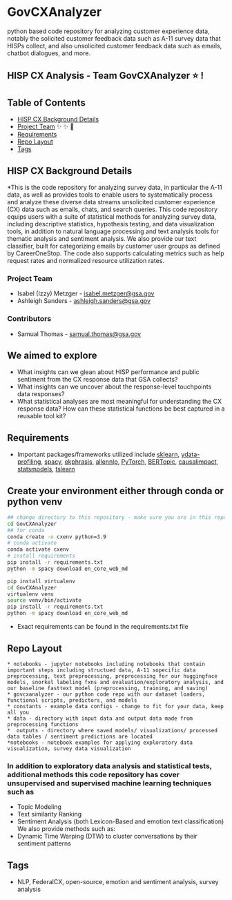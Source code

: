 # GovCXAnalyzer
python based code repository for analyzing customer experience data, notably the solicited customer feedback data such as A-11 survey data that HISPs collect, and also unsolicited customer feedback data such as emails, chatbot dialogues, and more.

## HISP CX Analysis - Team **GovCXAnalyzer** :star: !

## Table of Contents
* [HISP CX Background Details](#HISP-CX-Background-Details)
* [Project Team](#project-team) :sparkles: :sparkles: :email:
* [Requirements](#requirements)
* [Repo Layout](#repo-layout)
* [Tags](#tags) 

## HISP CX Background Details
*This is the code repository for analyzing survey data, in particular the A-11 data, as well as provides tools to enable users to systematically process and analyze these diverse data streams  unsolicited customer experience (CX) data such as emails, chats, and search queries. This code repository equips users with a suite of statistical methods for analyzing survey data, including descriptive statistics, hypothesis testing, and data visualization tools, in addition to natural language processing and text analysis tools for thematic analysis and sentiment analysis. We also provide our text classifier, built for categorizing emails by customer user groups as defined by CareerOneStop. The code also supports calculating metrics such as help request rates and normalized resource utilization rates. 

### Project Team
* Isabel (Izzy) Metzger - isabel.metzger@gsa.gov <br>
* Ashleigh Sanders - ashleigh.sanders@gsa.gov <br>
### Contributors
* Samual Thomas - samual.thomas@gsa.gov <br>

## We aimed to explore
* What insights can we glean about HISP performance and public sentiment from the CX response data that GSA collects? 
* What insights can we uncover about the response-level touchpoints data responses? 
* What statistical analyses are most meaningful for understanding the CX response data? How can these statistical functions be best captured in a reusable tool kit?



## Requirements
* Important packages/frameworks utilized include [sklearn](https://scikit-learn.org/stable/), [ydata-profiling](https://docs.profiling.ydata.ai/latest/), [spacy](https://github.com/explosion/spaCy), [ekphrasis](https://github.com/cbaziotis/ekphrasis), [allennlp](https://github.com/allenai/allennlp), [PyTorch](https://github.com/pytorch/pytorch), [BERTopic](https://maartengr.github.io/BERTopic/getting_started/quickstart/quickstart.html#fine-tune-topic-representations), [causalimpact](https://pypi.org/project/causalimpact/), [statsmodels](https://www.statsmodels.org/stable/index.html), [tslearn](https://tslearn.readthedocs.io/en/stable/)


## Create your environment either through conda or python venv
```bash
## change directory to this repository - make sure you are in this repository
cd GovCXAnalyzer
## for conda
conda create -n cxenv python=3.9
# conda activate
conda activate cxenv
# install requirements
pip install -r requirements.txt
python -m spacy download en_core_web_md
```
```bash
pip install virtualenv
cd GovCXAnalyzer
virtualenv venv
source venv/bin/activate
pip install -r requirements.txt
python -m spacy download en_core_web_md
```
* Exact requirements can be found in the requirements.txt file

## Repo Layout
```
* notebooks - jupyter notebooks including notebooks that contain important steps including structued data, A-11 sopecific data preprocessing, text preprocessing, preprocessing for our huggingface models, snorkel labeling fxns and evaluation/exploratory analysis, and our baseline fasttext model (preprocessing, training, and saving)
* govcxanalyzer - our python code repo with our dataset loaders, functional scripts, predictors, and models
* constants - example data configs - change to fit for your data, keep all you
* data - directory with input data and output data made from preprocessing functions
*  outputs - directory where saved models/ visualizations/ processed data tables / sentiment predictions are located
*notebooks - notebook examples for applying exploratory data visualization, survey data visualization
```

### In addition to exploratory data analysis and statistical tests, additional methods this code repository has cover unsupervised and supervised machine learning techniques such as
* Topic Modeling
* Text similarity Ranking
* Sentiment Analysis (both Lexicon-Based and emotion text classification)
We also provide methods such as: 
* Dynamic Time Warping (DTW) to cluster conversations by their sentiment patterns

## Tags
* NLP, FederalCX, open-source, emotion and sentiment analysis, survey analysis
